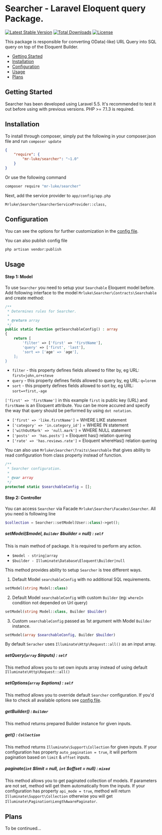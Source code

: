 Searcher - Laravel Eloquent query Package.
==============

[![Latest Stable Version](https://poser.pugx.org/mr-luke/searcher/v/stable)](https://packagist.org/packages/mr-luke/searcher)
[![Total Downloads](https://poser.pugx.org/mr-luke/searcher/downloads)](https://packagist.org/packages/mr-luke/searcher)
[![License](https://poser.pugx.org/mr-luke/searcher/license)](https://packagist.org/packages/mr-luke/searcher)

This package is responsible for converting OData(-like) URL Query into SQL query on top of the Eloquent Builder.

* [Getting Started](#getting-started)
* [Installation](#installation)
* [Configuration](#configuration)
* [Usage](#usage)
* [Plans](#plans)

## Getting Started

Searcher has been developed using Laravel 5.5. It's recommended to test it out before using with previous versions. PHP >= 7.1.3 is required.

## Installation

To install through composer, simply put the following in your composer.json file and run `composer update`

```json
{
    "require": {
        "mr-luke/searcher": "~1.0"
    }
}
```
Or use the following command

```bash
composer require "mr-luke/searcher"
```

Next, add the service provider to `app/config/app.php`

```
Mrluke\Searcher\SearcherServiceProvider::class,
```

## Configuration

You can see the options for further customization in the [config file](config/searcher.php).

You can also publish config file
```bash
php artisan vendor:publish
```

## Usage

#### Step 1: Model

To use `Searcher` you need to setup your `Searchable` Eloquent model before. Add following interface to the model `Mrluke\Searcher\Contracts\Searchable` and create method:

```php
/**
 * Determines rules for Searcher.
 *
 * @return array
 */
public static function getSearchableConfig() : array
{
	return [
    	'filter' => ['first' => 'firstName'],
        'query' => ['first', 'last'],
        'sort => ['age' => 'age'],
    ];
}
```

* `filter` - this property defines fields allowed to filter by, eg URL: `first=john,or+steve`
* `query` - this property defines fields allowed to query by, eg URL: `q=lorem`
* `sort` - this property defines fields allowed to sort by, eg URL: `sort=+first,-age`

`['first' => 'firstName']` in this example `first` is public key (URL) and `firstName` is an Eloquent attribute.
You can be more accured and specify the way that query should be performed by using `dot notation`.

* `['first' => 'like.firstName']` = WHERE LIKE statement
* `['category' => 'in.category_id']` = WHERE IN statement
* `['withOutMark' => 'null.mark']` = WHERE NULL statement
* `['posts' => 'has.posts']` = Eloquent has() relation quering
* `['rate' => 'has.reviews.rate']` = Eloquent whereHas() relation quering

You can also use `Mrluke\Searcher\Traits\Searchable` that gives ability to read configuration from class property instead of function.

```php
/**
 * Searcher configuration.
 *
 * @var array
 */
protected static $searchableConfig = [];
```

#### Step 2: Controller

You can access `Searcher` via Facade `Mrluke\Searcher\Facades\Searcher`. All you need is following line

```php
$collection = Searcher::setModel(User::class)->get();
```

##### setModel($model, `Builder` $builder = null) : `self`

This is main method of package. It is required to perform any action.

* `$model - string|array`
* `$builder - Illuminate\Database\Eloquent\Builder|null`

This method provides ability to setup `Searcher` is tree different ways.

1. Default Model `searchableConfig` with no additional SQL requirements.
```php
setModel(string Model::class)
```
2. Default Model `searchableConfig` with custom `Builder` (eg: `whereIn` condition not depended on Url query)
```php
setModel(string Model::class, Builder $builder)
```
3. Custom `searchableConfig` passed as 1st argument with Model `Builder` instance.
```php
setModel(array $searchableConfig, Builder $builder)
```

By default `Seracher` uses `Illuminate\Http\Request::all()` as an input array.

##### setQuery(`array` $inputs) : `self`

This method allows you to set own inputs array instead of using default `Illuminate\Http\Request::all()`

##### setOptions(`array` $options) : `self`

This method allows you to override default `Searcher` configuration. If you'd like to check all available options see [config file](config/searcher.php).

##### getBuilder() : `Builder`

This method returns prepared Builder instance for given inputs.

##### get() : `Collection`

This method returns `Illuminate\Support\Collection` for given inputs. If your configuration has property `auto_pagination = true`, it will perform pagination based on `limit` & `offset` inputs.

##### paginate(`int` $limit = null, `int` $offset = null) : `mixed`

This method allows you to get paginated collection of models. If parameters are not set, method will get them automatically from the inputs. If your configuration has property `api_mode = true`, method will return `Illuminate\Support\Collection` otherwise you will get `Illuminate\Pagination\LengthAwarePaginator`.

## Plans

To be continued...
